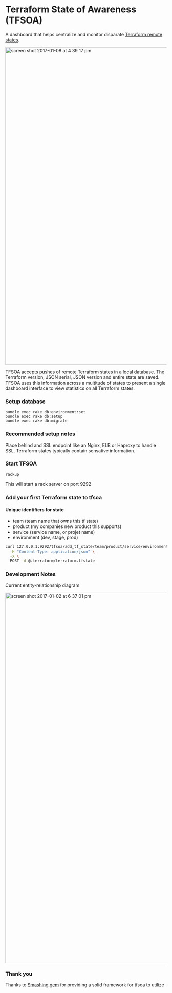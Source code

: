 # Terraform State of Awareness (TFSOA)

A dashboard that helps centralize and monitor disparate [Terraform remote states](https://www.terraform.io/docs/state/).

<img width="992" alt="screen shot 2017-01-08 at 4 39 17 pm" src="https://cloud.githubusercontent.com/assets/538171/21755064/ad03c942-d5c1-11e6-991c-6e226f56b3e0.png">

TFSOA accepts pushes of remote Terraform states in a local database.
The Terraform version, JSON serial, JSON version and entire state are saved. TFSOA uses
this information across a multitude of states to present a single dashboard interface
to view statistics on all Terraform states.


### Setup database

```
bundle exec rake db:environment:set
bundle exec rake db:setup
bundle exec rake db:migrate
```

### Recommended setup notes

Place behind and SSL endpoint like an Nginx, ELB or Haproxy to handle SSL. Terraform states typically contain sensative information.

### Start TFSOA

```bash
rackup
```
This will start a rack server on port 9292

### Add your first Terraform state to tfsoa

#### Unique identifiers for state

* team (team name that owns this tf state)
* product (my companies new product this supports)
* service (service name, or projet name)
* environment (dev, stage, prod)

```bash
curl 127.0.0.1:9292/tfsoa/add_tf_state/team/product/service/environment/ \
  -H "Content-Type: application/json" \
  -X \
  POST -d @.terraform/terraform.tfstate
```

### Development Notes

Current entity-relationship diagram

<img width="1158" alt="screen shot 2017-01-02 at 6 37 01 pm" src="https://cloud.githubusercontent.com/assets/538171/21599015/e581df58-d11a-11e6-817f-3ea81895bd98.png">

### Thank you

Thanks to [Smashing gem](https://github.com/Smashing/smashing) for providing a solid framework for tfsoa to utilize
